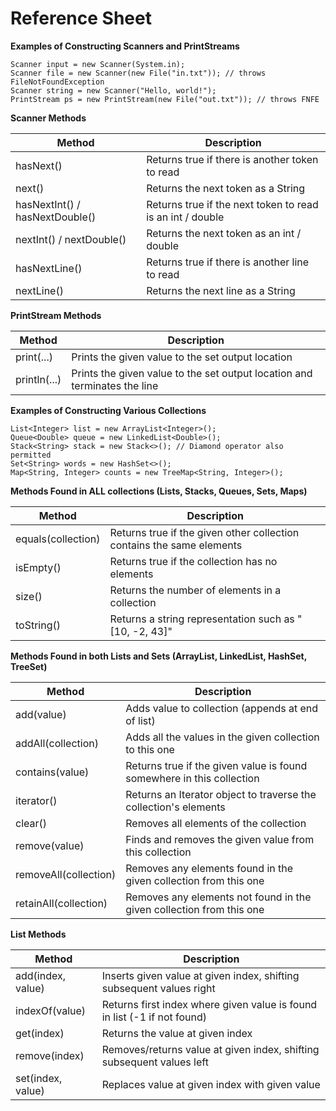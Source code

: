 # Reference Sheet

**Examples of Constructing Scanners and PrintStreams**

```
Scanner input = new Scanner(System.in);
Scanner file = new Scanner(new File("in.txt")); // throws FileNotFoundException
Scanner string = new Scanner("Hello, world!");
PrintStream ps = new PrintStream(new File("out.txt")); // throws FNFE
```

**Scanner Methods**

| Method                        | Description                                                      |
|-------------------------------|------------------------------------------------------------------|
| hasNext()                     | Returns true if there is another token to read                   |
| next()                        | Returns the next token as a String                               |
| hasNextInt() / hasNextDouble()| Returns true if the next token to read is an int / double        |
| nextInt() / nextDouble()      | Returns the next token as an int / double                        |
| hasNextLine()                 | Returns true if there is another line to read                    |
| nextLine()                    | Returns the next line as a String                                |

**PrintStream Methods**

| Method         | Description                                                      |
|----------------|------------------------------------------------------------------|
| print(...)     | Prints the given value to the set output location                |
| println(...)   | Prints the given value to the set output location and terminates the line |

**Examples of Constructing Various Collections**

```
List<Integer> list = new ArrayList<Integer>();
Queue<Double> queue = new LinkedList<Double>();
Stack<String> stack = new Stack<>(); // Diamond operator also permitted
Set<String> words = new HashSet<>();
Map<String, Integer> counts = new TreeMap<String, Integer>();
```

**Methods Found in ALL collections (Lists, Stacks, Queues, Sets, Maps)**

| Method             | Description                                                      |
|--------------------|------------------------------------------------------------------|
| equals(collection) | Returns true if the given other collection contains the same elements |
| isEmpty()          | Returns true if the collection has no elements                   |
| size()             | Returns the number of elements in a collection                   |
| toString()         | Returns a string representation such as "[10, -2, 43]"           |

**Methods Found in both Lists and Sets (ArrayList, LinkedList, HashSet, TreeSet)**

| Method                | Description                                                      |
|-----------------------|------------------------------------------------------------------|
| add(value)            | Adds value to collection (appends at end of list)                |
| addAll(collection)    | Adds all the values in the given collection to this one          |
| contains(value)       | Returns true if the given value is found somewhere in this collection |
| iterator()            | Returns an Iterator object to traverse the collection's elements |
| clear()               | Removes all elements of the collection                           |
| remove(value)         | Finds and removes the given value from this collection           |
| removeAll(collection) | Removes any elements found in the given collection from this one |
| retainAll(collection) | Removes any elements not found in the given collection from this one |

**List<Type> Methods**

| Method                | Description                                                      |
|-----------------------|------------------------------------------------------------------|
| add(index, value)     | Inserts given value at given index, shifting subsequent values right |
| indexOf(value)        | Returns first index where given value is found in list (-1 if not found) |
| get(index)            | Returns the value at given index                                 |
| remove(index)         | Removes/returns value at given index, shifting subsequent values left |
| set(index, value)     | Replaces value at given index with given value                   |

